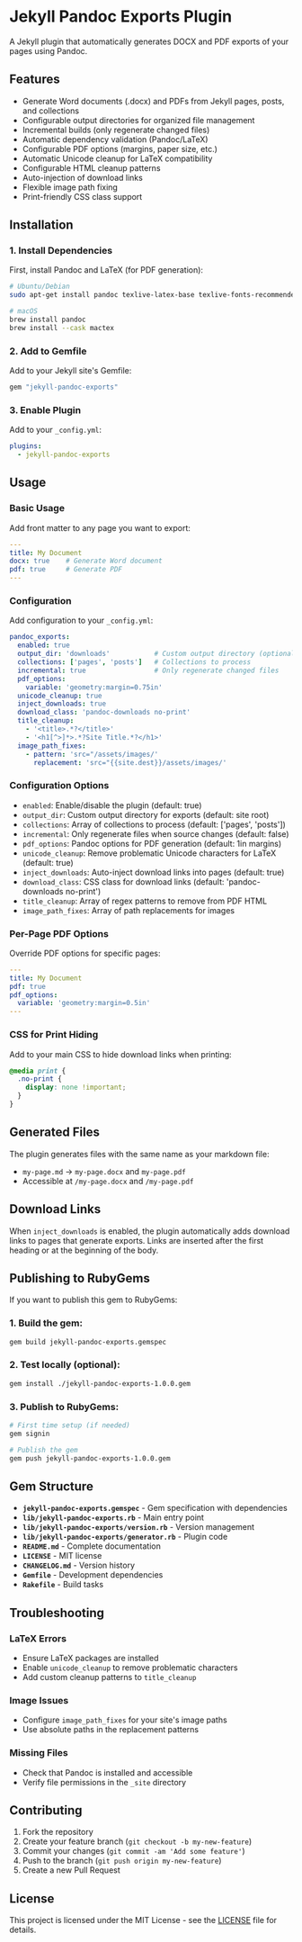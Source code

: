 # Jekyll Pandoc Exports Plugin

A Jekyll plugin that automatically generates DOCX and PDF exports of your pages using Pandoc.

## Features

- Generate Word documents (.docx) and PDFs from Jekyll pages, posts, and collections
- Configurable output directories for organized file management
- Incremental builds (only regenerate changed files)
- Automatic dependency validation (Pandoc/LaTeX)
- Configurable PDF options (margins, paper size, etc.)
- Automatic Unicode cleanup for LaTeX compatibility
- Configurable HTML cleanup patterns
- Auto-injection of download links
- Flexible image path fixing
- Print-friendly CSS class support

## Installation

### 1. Install Dependencies

First, install Pandoc and LaTeX (for PDF generation):

```bash
# Ubuntu/Debian
sudo apt-get install pandoc texlive-latex-base texlive-fonts-recommended texlive-latex-extra

# macOS
brew install pandoc
brew install --cask mactex
```

### 2. Add to Gemfile

Add to your Jekyll site's Gemfile:

```ruby
gem "jekyll-pandoc-exports"
```

### 3. Enable Plugin

Add to your `_config.yml`:

```yaml
plugins:
  - jekyll-pandoc-exports
```

## Usage

### Basic Usage

Add front matter to any page you want to export:

```yaml
---
title: My Document
docx: true    # Generate Word document
pdf: true     # Generate PDF
---
```

### Configuration

Add configuration to your `_config.yml`:

```yaml
pandoc_exports:
  enabled: true
  output_dir: 'downloads'           # Custom output directory (optional)
  collections: ['pages', 'posts']   # Collections to process
  incremental: true                 # Only regenerate changed files
  pdf_options:
    variable: 'geometry:margin=0.75in'
  unicode_cleanup: true
  inject_downloads: true
  download_class: 'pandoc-downloads no-print'
  title_cleanup:
    - '<title>.*?</title>'
    - '<h1[^>]*>.*?Site Title.*?</h1>'
  image_path_fixes:
    - pattern: 'src="/assets/images/'
      replacement: 'src="{{site.dest}}/assets/images/'
```

### Configuration Options

- `enabled`: Enable/disable the plugin (default: true)
- `output_dir`: Custom output directory for exports (default: site root)
- `collections`: Array of collections to process (default: ['pages', 'posts'])
- `incremental`: Only regenerate files when source changes (default: false)
- `pdf_options`: Pandoc options for PDF generation (default: 1in margins)
- `unicode_cleanup`: Remove problematic Unicode characters for LaTeX (default: true)
- `inject_downloads`: Auto-inject download links into pages (default: true)
- `download_class`: CSS class for download links (default: 'pandoc-downloads no-print')
- `title_cleanup`: Array of regex patterns to remove from PDF HTML
- `image_path_fixes`: Array of path replacements for images

### Per-Page PDF Options

Override PDF options for specific pages:

```yaml
---
title: My Document
pdf: true
pdf_options:
  variable: 'geometry:margin=0.5in'
---
```

### CSS for Print Hiding

Add to your main CSS to hide download links when printing:

```css
@media print {
  .no-print {
    display: none !important;
  }
}
```

## Generated Files

The plugin generates files with the same name as your markdown file:

- `my-page.md` → `my-page.docx` and `my-page.pdf`
- Accessible at `/my-page.docx` and `/my-page.pdf`

## Download Links

When `inject_downloads` is enabled, the plugin automatically adds download links to pages that generate exports. Links are inserted after the first heading or at the beginning of the body.

## Publishing to RubyGems

If you want to publish this gem to RubyGems:

### 1. Build the gem:
```bash
gem build jekyll-pandoc-exports.gemspec
```

### 2. Test locally (optional):
```bash
gem install ./jekyll-pandoc-exports-1.0.0.gem
```

### 3. Publish to RubyGems:
```bash
# First time setup (if needed)
gem signin

# Publish the gem
gem push jekyll-pandoc-exports-1.0.0.gem
```

## Gem Structure

- **`jekyll-pandoc-exports.gemspec`** - Gem specification with dependencies
- **`lib/jekyll-pandoc-exports.rb`** - Main entry point
- **`lib/jekyll-pandoc-exports/version.rb`** - Version management
- **`lib/jekyll-pandoc-exports/generator.rb`** - Plugin code
- **`README.md`** - Complete documentation
- **`LICENSE`** - MIT license
- **`CHANGELOG.md`** - Version history
- **`Gemfile`** - Development dependencies
- **`Rakefile`** - Build tasks

## Troubleshooting

### LaTeX Errors
- Ensure LaTeX packages are installed
- Enable `unicode_cleanup` to remove problematic characters
- Add custom cleanup patterns to `title_cleanup`

### Image Issues
- Configure `image_path_fixes` for your site's image paths
- Use absolute paths in the replacement patterns

### Missing Files
- Check that Pandoc is installed and accessible
- Verify file permissions in the `_site` directory

## Contributing

1. Fork the repository
2. Create your feature branch (`git checkout -b my-new-feature`)
3. Commit your changes (`git commit -am 'Add some feature'`)
4. Push to the branch (`git push origin my-new-feature`)
5. Create a new Pull Request

## License

This project is licensed under the MIT License - see the [LICENSE](LICENSE) file for details.
